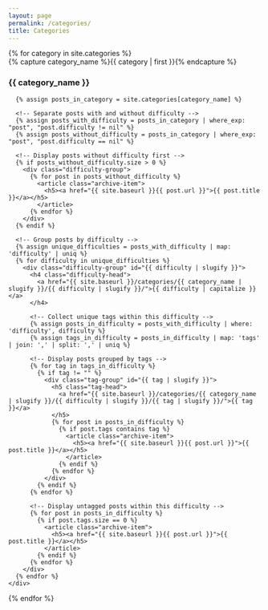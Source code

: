```yaml
---
layout: page
permalink: /categories/
title: Categories
---
```


<div id="archives">
  {% for category in site.categories %}
    <div class="archive-group">
      {% capture category_name %}{{ category | first }}{% endcapture %}
      <div id="{{ category_name | slugify }}"></div>
      <h3 class="category-head">{{ category_name }}</h3>
      <a name="{{ category_name | slugify }}"></a>

      {% assign posts_in_category = site.categories[category_name] %}
      
      <!-- Separate posts with and without difficulty -->
      {% assign posts_with_difficulty = posts_in_category | where_exp: "post", "post.difficulty != nil" %}
      {% assign posts_without_difficulty = posts_in_category | where_exp: "post", "post.difficulty == nil" %}

      <!-- Display posts without difficulty first -->
      {% if posts_without_difficulty.size > 0 %}
        <div class="difficulty-group">
          {% for post in posts_without_difficulty %}
            <article class="archive-item">
              <h5><a href="{{ site.baseurl }}{{ post.url }}">{{ post.title }}</a></h5>
            </article>
          {% endfor %}
        </div>
      {% endif %}

      <!-- Group posts by difficulty -->
      {% assign unique_difficulties = posts_with_difficulty | map: 'difficulty' | uniq %}
      {% for difficulty in unique_difficulties %}
        <div class="difficulty-group" id="{{ difficulty | slugify }}">
          <h4 class="difficulty-head">
            <a href="{{ site.baseurl }}/categories/{{ category_name | slugify }}/{{ difficulty | slugify }}/">{{ difficulty | capitalize }}</a>
          </h4>
          
          <!-- Collect unique tags within this difficulty -->
          {% assign posts_in_difficulty = posts_with_difficulty | where: 'difficulty', difficulty %}
          {% assign tags_in_difficulty = posts_in_difficulty | map: 'tags' | join: ',' | split: ',' | uniq %}

          <!-- Display posts grouped by tags -->
          {% for tag in tags_in_difficulty %}
            {% if tag != "" %}
              <div class="tag-group" id="{{ tag | slugify }}">
                <h5 class="tag-head">
                  <a href="{{ site.baseurl }}/categories/{{ category_name | slugify }}/{{ difficulty | slugify }}/{{ tag | slugify }}/">{{ tag }}</a>
                </h5>
                {% for post in posts_in_difficulty %}
                  {% if post.tags contains tag %}
                    <article class="archive-item">
                      <h5><a href="{{ site.baseurl }}{{ post.url }}">{{ post.title }}</a></h5>
                    </article>
                  {% endif %}
                {% endfor %}
              </div>
            {% endif %}
          {% endfor %}
          
          <!-- Display untagged posts within this difficulty -->
          {% for post in posts_in_difficulty %}
            {% if post.tags.size == 0 %}
              <article class="archive-item">
                <h5><a href="{{ site.baseurl }}{{ post.url }}">{{ post.title }}</a></h5>
              </article>
            {% endif %}
          {% endfor %}
        </div>
      {% endfor %}
    </div>
  {% endfor %}
</div>
